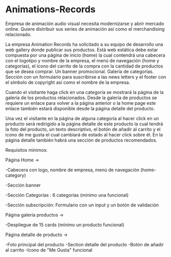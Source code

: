 # Animations-Records

Empresa de animación audio visual necesita modernizarse y abrir mercado online. Quiere distribuir sus series de animación así como el merchandising relacionado.


La empresa Animation Records ha solicitado a su equipo de desarrollo una web gallery donde publicar sus productos. Está web estática debe estar compuesta por una página de inicio (home) la cual contendrá una cabecera con el logotipo y nombre de la empresa, el menú de navegación (home y categorías), el icono del carrito de la compra con la cantidad de productos que se desea comprar. Un banner promocional. Galería de categorías. Sección con un formulario para suscribirse a las news letters y el footer con el símbolo de copyright así como el nombre de la empresa.

Cuando el visitante haga click en una categoría se mostrará la página de la galería de los productos relacionados. Desde la galería de productos se requiere un enlace para volver a la página anterior o la home page este enlace también estará disponible desde la página detalle del producto.


Una vez el visitante en la página de alguna categoría al hacer click en un producto será redirigido a la página detalle de este producto la cual tendrá la foto del producto, un texto descriptivo, el botón de añadir al carrito y el icono de me gusta el cual cambiará de estado al hacer click sobre él. En la página detalle también habrá una sección de productos recomendados.

Requisitos mínimos:

Página Home ->

   -Cabecera con logo, nombre de empresa, menú de navegación (home-category)

   -Sección banner

   -Sección Categorías : 6 categorías (mínimo una funcional)

   -Sección subscripción: Formulario con un input y un botón de validación



Página galería productos ->

   -Despliegue de 15 cards (mínimo un producto funcional)



Página detalle de producto ->

   -Foto principal del producto
   -Section detalle del producto
   -Botón de añadir al carrito
   -Icono de "Me Gusta" funcional


